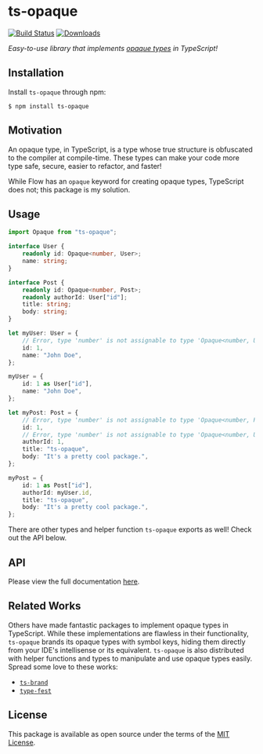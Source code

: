 [docs-url]: https://seancroach.github.io/ts-opaque/modules.html
[downloads-badge]: https://img.shields.io/npm/dt/ts-opaque?logo=npm
[opaque-types-url]: https://codemix.com/opaque-types-in-javascript/
[github-ci-badge]:
	https://img.shields.io/github/workflow/status/seancroach/ts-opaque/CI?logo=github
[github-ci-url]:
	https://github.com/seancroach/ts-opaque/actions?query=workflow%3A%22CI%22
[license-url]: https://github.com/seancroach/ts-opaque/blob/master/license
[release-url]: https://www.npmjs.com/package/ts-opaque

# ts-opaque

[![Build Status][github-ci-badge]][github-ci-url]
[![Downloads][downloads-badge]][release-url]

_Easy-to-use library that implements [opaque types][opaque-types-url] in
TypeScript!_

## Installation

Install `ts-opaque` through npm:

```
$ npm install ts-opaque
```

## Motivation

An opaque type, in TypeScript, is a type whose true structure is obfuscated to
the compiler at compile-time. These types can make your code more type safe,
secure, easier to refactor, and faster!

While Flow has an `opaque` keyword for creating opaque types, TypeScript does
not; this package is my solution.

## Usage

```ts
import Opaque from "ts-opaque";

interface User {
	readonly id: Opaque<number, User>;
	name: string;
}

interface Post {
	readonly id: Opaque<number, Post>;
	readonly authorId: User["id"];
	title: string;
	body: string;
}

let myUser: User = {
	// Error, type 'number' is not assignable to type 'Opaque<number, User>'
	id: 1,
	name: "John Doe",
};

myUser = {
	id: 1 as User["id"],
	name: "John Doe",
};

let myPost: Post = {
	// Error, type 'number' is not assignable to type 'Opaque<number, Post>'
	id: 1,
	// Error, type 'number' is not assignable to type 'Opaque<number, User>'
	authorId: 1,
	title: "ts-opaque",
	body: "It's a pretty cool package.",
};

myPost = {
	id: 1 as Post["id"],
	authorId: myUser.id,
	title: "ts-opaque",
	body: "It's a pretty cool package.",
};
```

There are other types and helper function `ts-opaque` exports as well! Check out
the API below.

## API

Please view the full documentation [here][docs-url].

## Related Works

Others have made fantastic packages to implement opaque types in TypeScript.
While these implementations are flawless in their functionality, `ts-opaque`
brands its opaque types with symbol keys, hiding them directly from your IDE's
intellisense or its equivalent. `ts-opaque` is also distributed with helper
functions and types to manipulate and use opaque types easily. Spread some love
to these works:

- [`ts-brand`](https://github.com/kourge/ts-brand)
- [`type-fest`](https://github.com/sindresorhus/type-fest)

## License

This package is available as open source under the terms of the [MIT
License][license-url].

